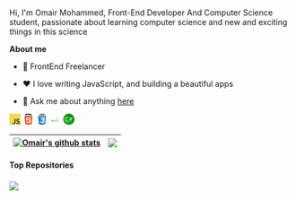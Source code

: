 <!-- <p align="center"><a href="https://OmairM0.github.io"><img width="80%" alt="Hello, I'm Omair Mohammed, Front-End Developer." src="./assets/gh-readme-header.png" /></a></p> -->

<br />

Hi, I'm Omair Mohammed, Front-End Developer And Computer Science student, passionate about learning computer science and new and exciting things in this science

**About me**

- 💼 FrontEnd Freelancer

- ❤️ I love writing JavaScript, and building a beautiful apps

- 💬 Ask me about anything [here](https://github.com/OmairM0/OmairM0/issues)

<code><img height="20" alt="javascript" src="https://raw.githubusercontent.com/github/explore/80688e429a7d4ef2fca1e82350fe8e3517d3494d/topics/javascript/javascript.png"></code>
<code><img height="20" alt="html" src="https://raw.githubusercontent.com/github/explore/80688e429a7d4ef2fca1e82350fe8e3517d3494d/topics/html/html.png"></code>
<code><img height="20" alt="css" src="https://raw.githubusercontent.com/github/explore/80688e429a7d4ef2fca1e82350fe8e3517d3494d/topics/css/css.png"></code>
<code><img height="20" alt="mysql" src="https://raw.githubusercontent.com/github/explore/5c058a388828bb5fde0bcafd4bc867b5bb3f26f3/topics/mysql/mysql.png"></code>
<code><img height="20" alt="csharp" src="https://raw.githubusercontent.com/github/explore/80688e429a7d4ef2fca1e82350fe8e3517d3494d/topics/csharp/csharp.png"></code>    


| <a href="https://github.com/OmairM0/github-readme-stats"><img align="center" src="https://github-readme-stats.vercel.app/api?username=OmairM0&show_icons=true&include_all_commits=true&theme=buefy&hide_border=true" alt="Omair's github stats" /></a> | <a href="https://github.com/OmairM0/github-readme-stats"><img align="center" src="https://github-readme-stats.vercel.app/api/top-langs/?username=OmairM0&layout=compact&theme=buefy&hide_border=true" /></a> |
| ------------- | ------------- |

#### Top Repositories


<a href="https://github.com/OmairM0/My-links">
  <img align="center" src="https://github-readme-stats.vercel.app/api/pin/?username=OmairM0&repo=My-links&theme=buefy" />
</a>


<br />
<br />
